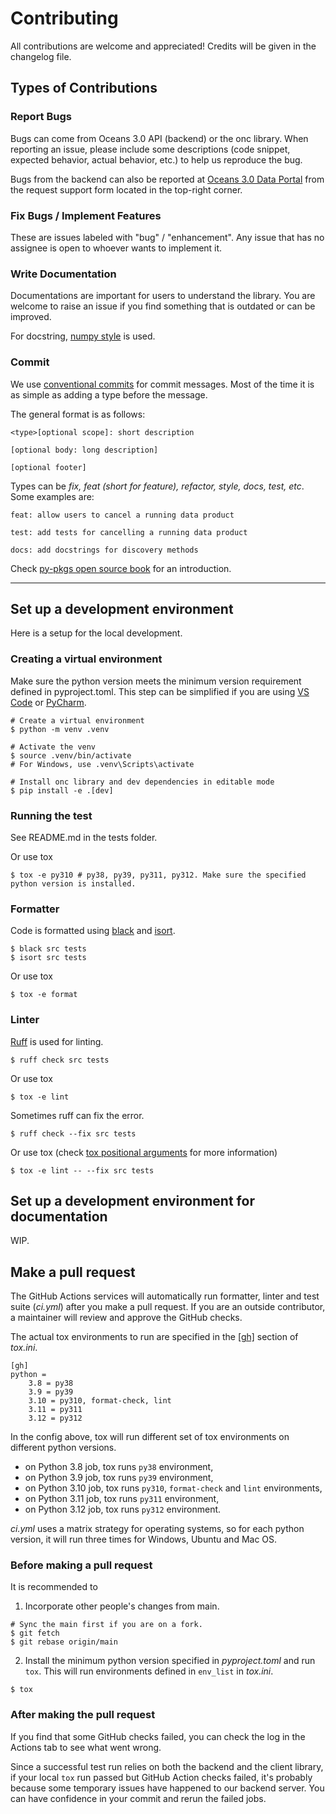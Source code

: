# Contributing

All contributions are welcome and appreciated! Credits will be given in the changelog file.

## Types of Contributions

### Report Bugs

Bugs can come from Oceans 3.0 API (backend) or the onc library. When reporting an issue, please include some descriptions (code snippet, expected behavior, actual behavior, etc.) to help us reproduce the bug.

Bugs from the backend can also be reported at [Oceans 3.0 Data Portal](https://data.oceannetworks.ca/DataPreview) from the request support form located in the top-right corner.

### Fix Bugs / Implement Features

These are issues labeled with "bug" / "enhancement". Any issue that has no assignee is open to whoever wants to implement it.

### Write Documentation

Documentations are important for users to understand the library. You are welcome to raise an issue if you find something that is outdated or can be improved.

For docstring, [numpy style](https://numpydoc.readthedocs.io/en/latest/format.html) is used.

### Commit

We use [conventional commits](https://www.conventionalcommits.org/) for commit messages. Most of the time it is as simple as adding a type before the message.

The general format is as follows:

```text
<type>[optional scope]: short description

[optional body: long description]

[optional footer]
```

Types can be _fix, feat (short for feature), refactor, style, docs, test, etc_. Some examples are:

```text
feat: allow users to cancel a running data product

test: add tests for cancelling a running data product

docs: add docstrings for discovery methods
```

Check [py-pkgs open source book](https://py-pkgs.org/07-releasing-versioning#automatic-version-bumping) for an introduction.

---

## Set up a development environment

Here is a setup for the local development.

### Creating a virtual environment

Make sure the python version meets the minimum version requirement defined in pyproject.toml. This step can be simplified if you are using [VS Code](https://code.visualstudio.com/docs/python/environments) or [PyCharm](https://www.jetbrains.com/help/pycharm/creating-virtual-environment.html#python_create_virtual_env).

```shell
# Create a virtual environment
$ python -m venv .venv

# Activate the venv
$ source .venv/bin/activate
# For Windows, use .venv\Scripts\activate

# Install onc library and dev dependencies in editable mode
$ pip install -e .[dev]
```

### Running the test

See README.md in the tests folder.

Or use tox

```shell
$ tox -e py310 # py38, py39, py311, py312. Make sure the specified python version is installed.
```

### Formatter

Code is formatted using [black](https://black.readthedocs.io/en/stable/) and [isort](https://pycqa.github.io/isort/).

```shell
$ black src tests
$ isort src tests
```

Or use tox

```shell
$ tox -e format
```

### Linter

[Ruff](https://docs.astral.sh/ruff/) is used for linting.

```shell
$ ruff check src tests
```

Or use tox

```shell
$ tox -e lint
```

Sometimes ruff can fix the error.

```shell
$ ruff check --fix src tests
```

Or use tox (check [tox positional arguments](https://tox.wiki/en/latest/config.html#substitutions-for-positional-arguments-in-commands) for more information)

```shell
$ tox -e lint -- --fix src tests
```

## Set up a development environment for documentation

WIP.

## Make a pull request

The GitHub Actions services will automatically run formatter, linter and test suite (_ci.yml_) after you make a pull request. If you are an outside contributor, a maintainer will review and approve the GitHub checks.

The actual tox environments to run are specified in the [[gh]](https://github.com/tox-dev/tox-gh#basic-example) section of _tox.ini_.

```
[gh]
python =
    3.8 = py38
    3.9 = py39
    3.10 = py310, format-check, lint
    3.11 = py311
    3.12 = py312
```

In the config above, tox will run different set of tox environments on different python versions.

- on Python 3.8 job, tox runs `py38` environment,
- on Python 3.9 job, tox runs `py39` environment,
- on Python 3.10 job, tox runs `py310`, `format-check` and `lint` environments,
- on Python 3.11 job, tox runs `py311` environment,
- on Python 3.12 job, tox runs `py312` environment.

_ci.yml_ uses a matrix strategy for operating systems, so for each python version, it will run three times for Windows, Ubuntu and Mac OS.

### Before making a pull request

It is recommended to

1. Incorporate other people's changes from main.

```shell
# Sync the main first if you are on a fork.
$ git fetch
$ git rebase origin/main
```

2. Install the minimum python version specified in _pyproject.toml_ and run `tox`. This will run environments defined in `env_list` in _tox.ini_.

```shell
$ tox
```

### After making the pull request

If you find that some GitHub checks failed, you can check the log in the Actions tab to see what went wrong.

Since a successful test run relies on both the backend and the client library, if your local `tox` run passed but GitHub Action checks failed, it's probably because some temporary issues have happened to our backend server. You can have confidence in your commit and rerun the failed jobs.
